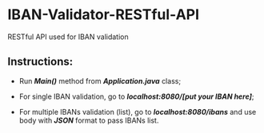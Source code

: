 # IBAN-Validator-RESTful-API
RESTful API used for IBAN validation


## **Instructions:**

* Run ***Main()*** method from ***Application.java*** class;

* For single IBAN validation, go to ***localhost:8080/[put your IBAN here]***;

* For multiple IBANs validation (list), go to ***localhost:8080/ibans*** and use body with ***JSON*** format to pass IBANs list.
